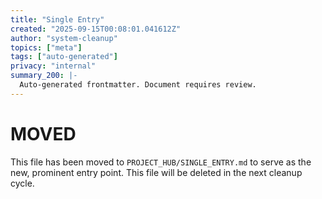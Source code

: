 ```yaml
---
title: "Single Entry"
created: "2025-09-15T00:08:01.041612Z"
author: "system-cleanup"
topics: ["meta"]
tags: ["auto-generated"]
privacy: "internal"
summary_200: |-
  Auto-generated frontmatter. Document requires review.
---
```


# MOVED

This file has been moved to `PROJECT_HUB/SINGLE_ENTRY.md` to serve as the new, prominent entry point.
This file will be deleted in the next cleanup cycle.